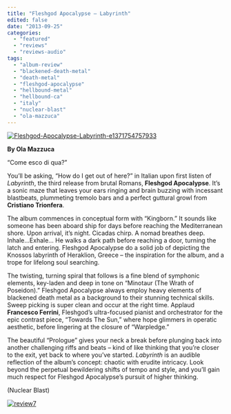 ```yaml
---
title: "Fleshgod Apocalypse – Labyrinth"
edited: false
date: "2013-09-25"
categories:
  - "featured"
  - "reviews"
  - "reviews-audio"
tags:
  - "album-review"
  - "blackened-death-metal"
  - "death-metal"
  - "fleshgod-apocalypse"
  - "hellbound-metal"
  - "hellbound-ca"
  - "italy"
  - "nuclear-blast"
  - "ola-mazzuca"
---
```


[![Fleshgod-Apocalypse-Labyrinth-e1371754757933](http://www.hellbound.ca/wp-content/uploads/2013/09/Fleshgod-Apocalypse-Labyrinth-e1371754757933.jpg)](http://www.hellbound.ca/wp-content/uploads/2013/09/Fleshgod-Apocalypse-Labyrinth-e1371754757933.jpg)

**By Ola Mazzuca**

“Come esco di qua?”

You’ll be asking, “How do I get out of here?” in Italian upon first listen of _Labyrinth_, the third release from brutal Romans, **Fleshgod Apocalypse**. It’s a sonic maze that leaves your ears ringing and brain buzzing with incessant blastbeats, plummeting tremolo bars and a perfect guttural growl from **Cristiano Trionfera**.

The album commences in conceptual form with “Kingborn.” It sounds like someone has been aboard ship for days before reaching the Mediterranean shore. Upon arrival, it’s night. Cicadas chirp. A nomad breathes deep. Inhale…Exhale… He walks a dark path before reaching a door, turning the latch and entering. Fleshgod Apocalypse do a solid job of depicting the Knossos labyrinth of Heraklion, Greece – the inspiration for the album, and a trope for lifelong soul searching.

The twisting, turning spiral that follows is a fine blend of symphonic elements, key-laden and deep in tone on “Minotaur (The Wrath of Poseidon).” Fleshgod Apocalypse always employ heavy elements of blackened death metal as a background to their stunning technical skills. Sweep picking is super clean and occur at the right time. Applaud **Francesco Ferrini**, Fleshgod’s ultra-focused pianist and orchestrator for the epic contrast piece, “Towards The Sun,” where hope glimmers in operatic aesthetic, before lingering at the closure of “Warpledge.”

The beautiful “Prologue” gives your neck a break before plunging back into another challenging riffs and beats – kind of like thinking that you’re closer to the exit, yet back to where you’ve started. _Labyrinth_ is an audible reflection of the album’s concept: chaotic with erudite intricacy. Look beyond the perpetual bewildering shifts of tempo and style, and you’ll gain much respect for Fleshgod Apocalypse’s pursuit of higher thinking.

(Nuclear Blast)

[![review7](http://www.hellbound.ca/wp-content/uploads/2009/07/review72.png)](http://www.hellbound.ca/wp-content/uploads/2009/07/review72.png)
